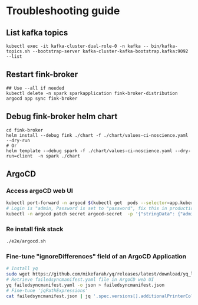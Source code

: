 # Troubleshooting guide

## List kafka topics

```shell
kubectl exec -it kafka-cluster-dual-role-0 -n kafka -- bin/kafka-topics.sh --bootstrap-server kafka-cluster-kafka-bootstrap.kafka:9092 --list
```

## Restart fink-broker

```shell
## Use --all if needed
kubectl delete -n spark sparkapplication fink-broker-distribution
argocd app sync fink-broker
```

## Debug fink-broker helm chart

```shell
cd fink-broker
helm install --debug fink ./chart -f ./chart/values-ci-noscience.yaml --dry-run
# Or
helm template --debug spark -f ./chart/values-ci-noscience.yaml --dry-run=client  -n spark ./chart
```

## ArgoCD

### Access argoCD web UI

```bash
kubectl port-forward -n argocd $(kubectl get  pods --selector=app.kubernetes.io/name=argocd-server -n argocd --output=jsonpath="{.items..metadata.name}") 8080
# Login is "admin, Password is set to "password", fix this in production
kubectl -n argocd patch secret argocd-secret  -p '{"stringData": {"admin.password": "$2a$10$rRyBsGSHK6.uc8fntPwVIuLVHgsAhAX7TcdrqW/RADU0uh7CaChLa", "admin.passwordMtime": "'$(date +%FT%T%Z)'"  }}'
```

### Re install fink stack

```bash
./e2e/argocd.sh
```



### Fine-tune "ignoreDifferences" field of an ArgoCD Application

```bash
# Install yq
sudo wget https://github.com/mikefarah/yq/releases/latest/download/yq_linux_amd64 -O /usr/bin/yq &&\\n    sudo chmod +x /usr/bin/yq
# Retrieve failedsyncmanifest.yaml file in ArgoCD web UI
yq failedsyncmanifest.yaml -o json > failedsyncmanifest.json
# Fine-tune 'jqPathExpressions'
cat failedsyncmanifest.json | jq '.spec.versions[].additionalPrinterColumns | select(. == [])'
```
